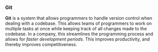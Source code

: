 ### Git
**Git** is a system that allows programmers to handle version control when dealing with a codebase.
This allows teams of programmers to work on multiple tasks at once while keeping track of all changes made to the codebase.
In a company, this streamlines the programming process and allows for *faster development periods.* 
This improves productivity, and thereby improves competitiveness.